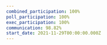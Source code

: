 ```yaml
---
combined_participation: 100%
poll_participation: 100%
exec_participation: 100%
communication: 98.82%
start_date: 2021-11-29T00:00:00.000Z
---
```

